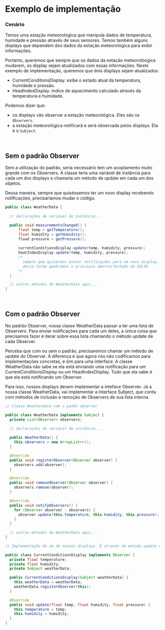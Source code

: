 # Exemplo de implementação

### Cenário 
Temos uma estação meteorológica que manipula dados de temperatura, humidade e pressão através de seus sensores. Temos também alguns displays que dependem dos dados da estação meteorológica para exibir informações.

Portanto, queremos que sempre que os dados da estação meteorolóogica mudarem, os display sejam atualizados com essas informações.
Neste exemplo de implementação, queremos que dois displays sejam atualizados:
* CurrentConditionsDisplay: exibe o estado atual da temperatura, humidade e pressão.
* HeadIndexDisplay: índice de aquecimento calculado através da temperatura e humidade.

Podemos dizer que:
* os displays vão observar a estação meteorológica. Eles são os `Observers`.
* a estação meteorológica notificará e será observada pelos displays. Ela é o `Subject`.

<br>

## Sem o padrão Observer
Sem a utilização do padrão, seria necessário tem um acoplamento muito grande com os Observers. A classe teria uma variável de instância para cada um dos displays e chamaria um método de update em cada um dos objetos.

Dessa maneira, sempre que quiséssemos ter um novo display recebendo notificações, precisaríamos mudar o código.
```java
public class WeatherData {
  
  // declarações de variável de instância...

  public void measurementsChanged() {
      float temp = getTemperature();
      float humidity = getHumidity();
      fload pressure = getPressure();
      
      currentConditionsDisplay.update(temp, humidity, pressure);
      heatIndexDisplay.update(temp, humidity, pressure);
      /* 
        sempre que quisermos enviar notificações para um novo display, teremos que alterar esse código.
        dessa forma quebramos o princípio aberto/fechado do SOLID.
      */
  }

  // outros métodos de WeatherData aqui...
}
```

<br>

## Com o padrão Observer
No padrão Observer, nossa classe WeatherData passar a ter uma lista de Observers. Para enviar notificações para cada um deles, a única coisa que precisamos fazer é iterar sobre essa lista chamando o método update de cada Observer.

Perceba que com ou sem o padrão, precisaremos chamar um método de update do Observer. A diferença é que agora nós não codificamos para implementações concretas, e sim para uma interface. A classe WeatherData não sabe se ela está enviando uma notificação para um CurrentConditionsDisplay ou um HeadIndexDisplay. Tudo que ela sabe é que ela está notificando um Observer.

Para isso, nossos displays devem implementar a inteface Observer. Já a nossa classe WeatherData, vai implementar a interface Subject, que conta com métodos de inclusão e remoção de Observers de sua lista interna.
```java
// Classe WeatherData com o padão observer

public class WeatherData implements Subject {
  private List<Observer> observers;
  
  // declarações de variável de instância...

  public WeatherData() {
    this.observers = new ArrayList<>();
  }

  @Override
  public void registerObserver(Observer observer) {
    observers.add(observer);
  }

  @Override
  public void removeObserver(Observer observer) {
    observers.remove(observer);
  }

  @Override
  public void notifyObservers() {
    for (Observer observer : observers) {
      observer.update(this.temperature, this.humidity, this.pressure);
    }
  }

  // outros métodos de WeatherData aqui...
}
```

```java
// Implementação de um de nossos displays. É através do método update que os dados desse display são atualizados.

public class CurrentConditionsDisplay implements Observer {
  private float temperature;
  private float humidity;
  private Subject weatherData;

  public CurrentConditionsDisplay(Subject weatherData) {
    this.weatherData = weatherData;
    weatherData.registerObserver(this);
  }

  @Override
  public void update(float temp, float humidity, float pressure) {
    this.temperature = temp;
    this.humidity = humidity;
  }
}
```
